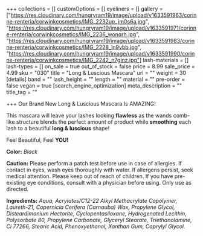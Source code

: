 +++
collections = []
customOptions = []
eyeliners = []
gallery = ["https://res.cloudinary.com/hungryram19/image/upload/v1633591963/corinne-renteria/corwinkcosmetics/IMG_2232up_jm0s6a.jpg", "https://res.cloudinary.com/hungryram19/image/upload/v1633591971/corinne-renteria/corwinkcosmetics/IMG_2236_wonqrh.jpg", "https://res.cloudinary.com/hungryram19/image/upload/v1633591983/corinne-renteria/corwinkcosmetics/IMG_2228_ln9vbb.jpg", "https://res.cloudinary.com/hungryram19/image/upload/v1633591990/corinne-renteria/corwinkcosmetics/IMG_2242_n7ginz.jpg"]
lash-materials = []
lash-types = []
on_sale = true
out_of_stock = false
price = 8.99
sale_price = 4.99
sku = "030"
title = "Long & Luscious Mascara"
url = ""
weight = 30
[details]
band = ""
lash_height = ""
length = ""
material = ""
pre-order = false
vegan = true
[search_engine_optimization]
meta_description = ""
title_tag = ""

+++
Our Brand New Long & Luscious Mascara Is AMAZING!

This mascara will leave your lashes looking **flawless** as the wands comb-like structure blends the perfect amount of product while **smoothing** each lash to a beautiful **long & luscious** shape!

Feel Beautiful, Feel **YOU!**

**Color:** _Black_

**Caution:** Please perform a patch test before use in case of allergies. If contact in eyes, wash eyes thoroughly with water. If allergens persist, seek medical attention. Please keep out of reach of children. If you have pre-existing eye conditions, consult with a physician before using. Only use as directed.

**Ingredients:** _Aqua, Acrylates/C12-22 Alkyl Methacrylate Copolymer, Laureth-21, Copernicia Cerifera (Carnauba) Wax, Propylene Glycol, Disteardimonium Hectorite, Cyclopentasiloxane, Hydrogenated Lecithin, Polysorbate 80, Propylene Carbonate, Glyceryl Stearate, Triethanolamine, Ci 77266, Stearic Acid, Phenoxyethanol, Xanthan Gum, Caprylyl Glycol._